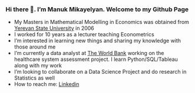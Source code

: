 ### Hi there 👋. I’m Manuk Mikayelyan. Welcome to my Github Page



- My Masters in Mathematical Modelling in Economics was obtained from [Yerevan State University](http://ysu.am/main/en) in 2006 
- I worked for 10 years as a lecturer teaching Econometrics
- I’m interested in learning new things and sharing my knowledge with those around me
- I’m currently a data analyst at [The World Bank](https://www.worldbank.org/en/home) working on the healthcare system assessment project. I learn Python/SQL/Tableau  along with my work
- I’m looking to collaborate on a Data Science Project and do research in Statistics as well
- How to reach me: [Linkedin](https://www.linkedin.com/in/manuk-mikayelyan)
